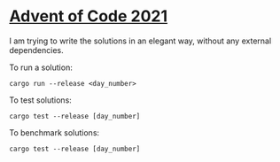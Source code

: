 # [Advent of Code 2021](https://adventofcode.com/2021/stats)

I am trying to write the solutions in an elegant way, without any external dependencies.

To run a solution:

```
cargo run --release <day_number>

```

To test solutions:

```
cargo test --release [day_number]
```

To benchmark solutions:

```
cargo test --release [day_number]
```
